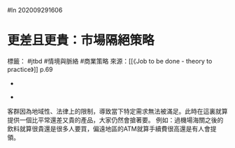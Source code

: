 #ln 202009291606
# 更差且更貴：市場隔絕策略
標籤： #jtbd #情境與脈絡 #商業策略 
來源：[[《Job to be done - theory to practice》]] p.69

-

>

-

客群因為地域性、法律上的限制，導致當下特定需求無法被滿足。此時在這裏就算提供一個比平常還差又貴的產品，大家仍然會搶著要。
例如：過機場海關之後的飲料就算很貴還是很多人要買，偏遠地區的ATM就算手續費很高還是有人會提領。